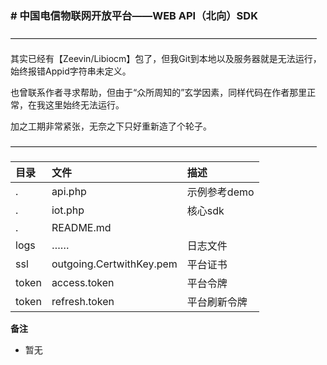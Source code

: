 
    
### # 中国电信物联网开放平台——WEB API（北向）SDK

———————————————————————————————————

其实已经有【Zeevin/Libiocm】包了，但我Git到本地以及服务器就是无法运行，始终报错Appid字符串未定义。

也曾联系作者寻求帮助，但由于“众所周知的”玄学因素，同样代码在作者那里正常，在我这里始终无法运行。

加之工期非常紧张，无奈之下只好重新造了个轮子。

———————————————————————————————————


|  目录 | 文件  |描述   |
| :------------ | :------------ | :------------ |
|  . | api.php  | 示例参考demo  |
| .  | iot.php  | 核心sdk  |
|  . | README.md  |   |
|  logs | ……  | 日志文件  |
| ssl  | outgoing.CertwithKey.pem  | 平台证书  |
|   token|  access.token |   平台令牌|
|  token |refresh.token   |  平台刷新令牌 |



 **备注** 

- 暂无



